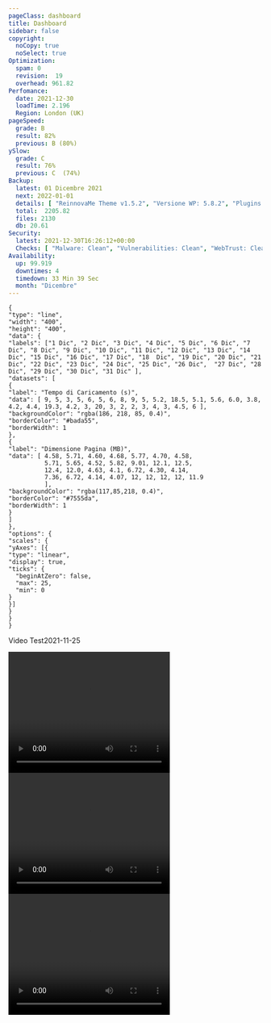 ```yaml
---
pageClass: dashboard
title: Dashboard
sidebar: false
copyright:
  noCopy: true
  noSelect: true
Optimization:
  spam: 0
  revision:  19
  overhead: 961.82
Perfomance:
  date: 2021-12-30
  loadTime: 2.196
  Region: London (UK)
pageSpeed:
  grade: B
  result: 82%
  previous: B (80%)
ySlow:
  grade: C
  result: 76%
  previous: C  (74%)
Backup:
  latest: 01 Dicembre 2021
  next: 2022-01-01
  details: [ "ReinnovaMe Theme v1.5.2", "Versione WP: 5.8.2", "Plugins: 32", "Numero di Posts: 42", "Commenti Approvati: 0" ]
  total:  2205.82
  files: 2130
  db: 20.61
Security:
  latest: 2021-12-30T16:26:12+00:00
  Checks: [ "Malware: Clean", "Vulnerabilities: Clean", "WebTrust: Clean" ]
Availability:
  up: 99.919
  downtimes: 4
  timedown: 33 Min 39 Sec
  month: "Dicembre"
---
```



<main
    data-color-mode="auto"
    data-light-theme="light"
    data-dark-theme="dark_dimmed"
    class="d-flex flex-justify-between flex-column flex-sm-row  flex-md-items-start">

<section
class="color-bg-secondary my-2 p-md-4 p-sm-2 border rounded col-sm-12 mx-1 col-md-8 flex-1">
<PerfomanceHeader />
<div class="d-flex flex-wrap flex-justify-around flex-sm-items-center">
<pageSpeed /> <ySlow />
</div>

<ChartBox>

```chart
{
"type": "line",
"width": "400",
"height": "400",
"data": {
"labels": ["1 Dic", "2 Dic", "3 Dic", "4 Dic", "5 Dic", "6 Dic", "7 Dic", "8 Dic", "9 Dic", "10 Dic", "11 Dic", "12 Dic", "13 Dic", "14 Dic", "15 Dic", "16 Dic", "17 Dic", "18  Dic", "19 Dic", "20 Dic", "21 Dic", "22 Dic", "23 Dic", "24 Dic", "25 Dic", "26 Dic",  "27 Dic", "28 Dic", "29 Dic", "30 Dic", "31 Dic" ],
"datasets": [
{
"label": "Tempo di Caricamento (s)",
"data": [ 9, 5, 3, 5, 6, 5, 6, 8, 9, 5, 5.2, 18.5, 5.1, 5.6, 6.0, 3.8, 4.2, 4.4, 19.3, 4.2, 3, 20, 3, 2, 2, 3, 4, 3, 4.5, 6 ],
"backgroundColor": "rgba(186, 218, 85, 0.4)",
"borderColor": "#bada55",
"borderWidth": 1
},
{
"label": "Dimensione Pagina (MB)",
"data": [ 4.58, 5.71, 4.60, 4.68, 5.77, 4.70, 4.58,
          5.71, 5.65, 4.52, 5.82, 9.01, 12.1, 12.5,
          12.4, 12.0, 4.63, 4.1, 6.72, 4.30, 4.14,
          7.36, 6.72, 4.14, 4.07, 12, 12, 12, 12, 11.9
          ],
"backgroundColor": "rgba(117,85,218, 0.4)",
"borderColor": "#7555da",
"borderWidth": 1
}
]
},
"options": {
"scales": {
"yAxes": [{
"type": "linear",
"display": true,
"ticks": {
  "beginAtZero": false,
  "max": 25,
  "min": 0
}
}]
}
}
}
```
</ChartBox>

<div class="border color-bg-subtle my-4" >
  <p class="f5 pl-6 pt-2">Video Test<span class="text-small Label Label--inline">2021-11-25</span> </p>
  <div class="d-flex flex-wrap flex-justify-around">
      <video width="320" height="240" controls autoplay>
          <source src="/browsertime-results/reinnovame.com/2021-11-25T141217+0000/pages/reinnovame_com/data/video/1.mp4" type="video/mp4">
      Your browser does not support the video tag.
      </video>
          <video  width="320" height="240" controls autoplay>
          <source src="/browsertime-results/reinnovame.com/2021-11-25T141217+0000/pages/reinnovame_com/data/video/2.mp4" type="video/mp4">
      Your browser does not support the video tag.
      </video>
          <video  width="320" height="240" controls autoplay>
          <source src="/browsertime-results/reinnovame.com/2021-11-25T141217+0000/pages/reinnovame_com/data/video/3.mp4" type="video/mp4">
      Your browser does not support the video tag.
      </video>
  </div>
</div>

<OptimizationWidget />

<div class="container d-flex flex-column flex-sm-row">
  <DowntimeWidget class="col-sm-12 col-md-6 mx-auto" />
  <AxiosWp id="installed_plugins"  class="col-sm-12 col-md-6 color-bg-canvas rounded mt-3 color-bg-secondary" />
</div>

</section>


<section class="col-sm-12 col-md-3 mx-2">


<BackupCard />
<SecurityCard />

<ScanBot />

<HttpsStatus />

<UpdatesCard>

<PluginsTimeline />



</UpdatesCard>

</section>


</main>

<style>





</style>
